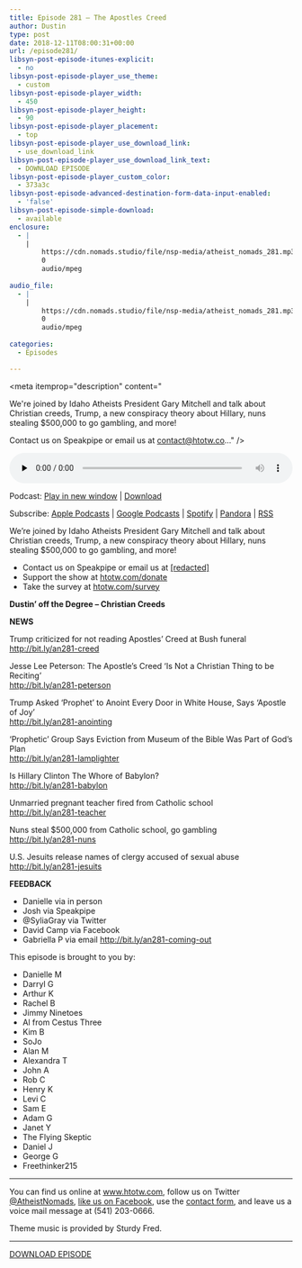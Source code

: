 ```yaml
---
title: Episode 281 – The Apostles Creed
author: Dustin
type: post
date: 2018-12-11T08:00:31+00:00
url: /episode281/
libsyn-post-episode-itunes-explicit:
  - no
libsyn-post-episode-player_use_theme:
  - custom
libsyn-post-episode-player_width:
  - 450
libsyn-post-episode-player_height:
  - 90
libsyn-post-episode-player_placement:
  - top
libsyn-post-episode-player_use_download_link:
  - use_download_link
libsyn-post-episode-player_use_download_link_text:
  - DOWNLOAD EPISODE
libsyn-post-episode-player_custom_color:
  - 373a3c
libsyn-post-episode-advanced-destination-form-data-input-enabled:
  - 'false'
libsyn-post-episode-simple-download:
  - available
enclosure:
  - |
    |
        https://cdn.nomads.studio/file/nsp-media/atheist_nomads_281.mp3
        0
        audio/mpeg
        
audio_file:
  - |
    |
        https://cdn.nomads.studio/file/nsp-media/atheist_nomads_281.mp3
        0
        audio/mpeg
        
categories:
  - Episodes

---
```

<div itemscope itemtype="http://schema.org/AudioObject">
  <meta itemprop="name" content="Episode 281 &#8211; The Apostles Creed" />
  
  <meta itemprop="uploadDate" content="2018-12-11T01:00:31-07:00" />
  
  <meta itemprop="encodingFormat" content="audio/mpeg" />
  
  <meta itemprop="description" content="




We're joined by Idaho Atheists President Gary Mitchell and talk about Christian creeds, Trump, a new conspiracy theory about Hillary, nuns stealing $500,000 to go gambling, and more!







Contact us on Speakpipe or email us at contact@htotw.co..." />
  
  <meta itemprop="contentUrl" content="https://dts.podtrac.com/redirect.mp3/cdn.nomads.studio/file/nsp-media/atheist_nomads_281.mp3" />
  
  <div class="powerpress_player" id="powerpress_player_8544">
    <audio class="wp-audio-shortcode" id="audio-2082-288" preload="none" style="width: 100%;" controls="controls"><source type="audio/mpeg" src="https://dts.podtrac.com/redirect.mp3/cdn.nomads.studio/file/nsp-media/atheist_nomads_281.mp3?_=288" /><a href="https://dts.podtrac.com/redirect.mp3/cdn.nomads.studio/file/nsp-media/atheist_nomads_281.mp3">https://dts.podtrac.com/redirect.mp3/cdn.nomads.studio/file/nsp-media/atheist_nomads_281.mp3</a></audio>
  </div>
</div>

<p class="powerpress_links powerpress_links_mp3">
  Podcast: <a href="https://dts.podtrac.com/redirect.mp3/cdn.nomads.studio/file/nsp-media/atheist_nomads_281.mp3" class="powerpress_link_pinw" target="_blank" title="Play in new window" onclick="return powerpress_pinw('https://htotw.com/?powerpress_pinw=2082-podcast');" rel="nofollow">Play in new window</a> | <a href="https://dts.podtrac.com/redirect.mp3/cdn.nomads.studio/file/nsp-media/atheist_nomads_281.mp3" class="powerpress_link_d" title="Download" rel="nofollow" download="atheist_nomads_281.mp3">Download</a>
</p>

<p class="powerpress_links powerpress_subscribe_links">
  Subscribe: <a href="https://podcasts.apple.com/us/podcast/humanists-take-on-the-world/id530050098?mt=2&ls=1" class="powerpress_link_subscribe powerpress_link_subscribe_itunes" target="_blank" title="Subscribe on Apple Podcasts" rel="nofollow">Apple Podcasts</a> | <a href="https://www.google.com/podcasts?feed=aHR0cDovL2F0aGVpc3Rub21hZHMubGlic3luLmNvbS9yc3M%3D" class="powerpress_link_subscribe powerpress_link_subscribe_googleplay" target="_blank" title="Subscribe on Google Podcasts" rel="nofollow">Google Podcasts</a> | <a href="https://open.spotify.com/show/3LzK2xZGike6Tc1GEMtMbr?si=LieN9SNuTpq96smuaUsH8A" class="powerpress_link_subscribe powerpress_link_subscribe_spotify" target="_blank" title="Subscribe on Spotify" rel="nofollow">Spotify</a> | <a href="https://www.pandora.com/podcast/atheist-nomads/PC:10122?corr=62071012&part=ug" class="powerpress_link_subscribe powerpress_link_subscribe_pandora" target="_blank" title="Subscribe on Pandora" rel="nofollow">Pandora</a> | <a href="https://htotw.com/feed/podcast/" class="powerpress_link_subscribe powerpress_link_subscribe_rss" target="_blank" title="Subscribe via RSS" rel="nofollow">RSS</a>
</p>

We&#8217;re joined by Idaho Atheists President Gary Mitchell and talk about Christian creeds, Trump, a new conspiracy theory about Hillary, nuns stealing $500,000 to go gambling, and more!

<!--more-->

  * Contact us on Speakpipe or email us at <a href="mailto:[redacted]" target="_blank" rel="noopener">[redacted]</a>
  * Support the show at <a href="https://htotw.com/donate" target="_blank" rel="noopener">htotw.com/donate</a>
  * Take the survey at <a href="https://htotw.com/survey" target="_blank" rel="noopener">htotw.com/survey</a>

**Dustin’ off the Degree &#8211; Christian Creeds**

**NEWS**

Trump criticized for not reading Apostles&#8217; Creed at Bush funeral  
<a href="http://bit.ly/an281-creed" target="_blank" rel="noopener">http://bit.ly/an281-creed</a>

Jesse Lee Peterson: The Apostle’s Creed ‘Is Not a Christian Thing to be Reciting’  
<a href="http://bit.ly/an281-peterson" target="_blank" rel="noopener">http://bit.ly/an281-peterson</a>

Trump Asked &#8216;Prophet&#8217; to Anoint Every Door in White House, Says &#8216;Apostle of Joy&#8217;  
<a href="http://bit.ly/an281-anointing" target="_blank" rel="noopener">http://bit.ly/an281-anointing</a>

‘Prophetic’ Group Says Eviction from Museum of the Bible Was Part of God’s Plan  
<a href="http://bit.ly/an281-lamplighter" target="_blank" rel="noopener">http://bit.ly/an281-lamplighter</a>

Is Hillary Clinton The Whore of Babylon?  
<a href="http://bit.ly/an281-babylon" target="_blank" rel="noopener">http://bit.ly/an281-babylon</a>

Unmarried pregnant teacher fired from Catholic school  
<a href="http://bit.ly/an281-teacher" target="_blank" rel="noopener">http://bit.ly/an281-teacher</a>

Nuns steal $500,000 from Catholic school, go gambling  
<a href="http://bit.ly/an281-nuns" target="_blank" rel="noopener">http://bit.ly/an281-nuns</a>

U.S. Jesuits release names of clergy accused of sexual abuse  
<a href="http://bit.ly/an281-jesuits" target="_blank" rel="noopener">http://bit.ly/an281-jesuits</a>

**FEEDBACK**

  * Danielle via in person
  * Josh via Speakpipe
  * @SyliaGray via Twitter
  * David Camp via Facebook
  * Gabriella P via email <a href="http://bit.ly/an281-coming-out" target="_blank" rel="noopener">http://bit.ly/an281-coming-out</a>

This episode is brought to you by:

  * Danielle M
  * Darryl G
  * Arthur K
  * Rachel B
  * Jimmy Ninetoes
  * Al from Cestus Three
  * Kim B
  * SoJo
  * Alan M
  * Alexandra T
  * John A
  * Rob C
  * Henry K
  * Levi C
  * Sam E
  * Adam G
  * Janet Y
  * The Flying Skeptic
  * Daniel J
  * George G
  * Freethinker215

<hr class="wp-block-separator" />

You can find us online at <a href="https://www.htotw.com/" target="_blank" rel="noopener">www.htotw.com</a>, follow us on Twitter <a href="https://twitter.com/AtheistNomads" target="_blank" rel="noopener">@AtheistNomads</a>, <a href="https://htotw.com/facebook" target="_blank" rel="noopener">like us on Facebook</a>, use the [contact form](https://htotw.com/contact), and leave us a voice mail message at (541) 203-0666.

Theme music is provided by Sturdy Fred.

<hr class="wp-block-separator" />

[DOWNLOAD EPISODE][1]

 [1]: https://dts.podtrac.com/redirect.mp3/cdn.nomads.studio/file/nsp-media/atheist_nomads_281.mp3